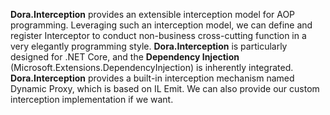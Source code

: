 **Dora.Interception** provides an extensible interception model for AOP programming. Leveraging such an interception model, we can define and register Interceptor to conduct non-business cross-cutting function in a very elegantly programming style. **Dora.Interception** is particularly designed for .NET Core, and the **Dependency Injection** (Microsoft.Extensions.DependencyInjection) is inherently integrated. **Dora.Interception** provides a built-in interception mechanism named Dynamic Proxy, which is based on IL Emit. We can also provide our custom interception implementation if we want.